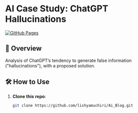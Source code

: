 
# AI Case Study: ChatGPT Hallucinations  
[![GitHub Pages](https://img.shields.io/badge/View-Live%20Demo-blue)](https://lishyamuchiri.github.io/Ai_Blog/)  

## 📝 Overview  
Analysis of ChatGPT’s tendency to generate false information ("hallucinations"), with a proposed solution.  

## 🛠️ How to Use  
1. **Clone this repo**:  
   ```bash  
   git clone https://github.com/lishyamuchiri/Ai_Blog.git  
